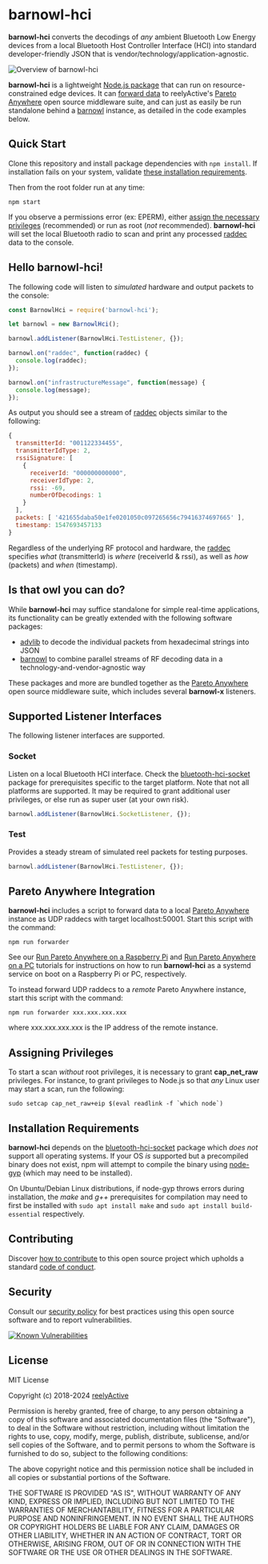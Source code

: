 barnowl-hci
===========

__barnowl-hci__ converts the decodings of _any_ ambient Bluetooth Low Energy devices from a local Bluetooth Host Controller Interface (HCI) into standard developer-friendly JSON that is vendor/technology/application-agnostic.

![Overview of barnowl-hci](https://reelyactive.github.io/barnowl-hci/images/overview.png)

__barnowl-hci__ is a lightweight [Node.js package](https://www.npmjs.com/package/barnowl-hci) that can run on resource-constrained edge devices.  It can [forward data](#pareto-anywhere-integration) to reelyActive's [Pareto Anywhere](https://www.reelyactive.com/pareto/anywhere/) open source middleware suite, and can just as easily be run standalone behind a [barnowl](https://github.com/reelyactive/barnowl) instance, as detailed in the code examples below.


Quick Start
-----------

Clone this repository and install package dependencies with `npm install`.  If installation fails on your system, validate [these installation requirements](#installation-requirements).

Then from the root folder run at any time:

    npm start

If you observe a permissions error (ex: EPERM), either [assign the necessary privileges](#assigning-privileges) (recommended) or run as root (_not_ recommended).  __barnowl-hci__ will set the local Bluetooth radio to scan and print any processed [raddec](https://github.com/reelyactive/raddec) data to the console.


Hello barnowl-hci!
------------------

The following code will listen to _simulated_ hardware and output packets to the console:

```javascript
const BarnowlHci = require('barnowl-hci');

let barnowl = new BarnowlHci();

barnowl.addListener(BarnowlHci.TestListener, {});

barnowl.on("raddec", function(raddec) {
  console.log(raddec);
});

barnowl.on("infrastructureMessage", function(message) {
  console.log(message);
});
```

As output you should see a stream of [raddec](https://github.com/reelyactive/raddec/) objects similar to the following:

```javascript
{
  transmitterId: "001122334455",
  transmitterIdType: 2,
  rssiSignature: [
    {
      receiverId: "000000000000",
      receiverIdType: 2,
      rssi: -69,
      numberOfDecodings: 1
    }
  ],
  packets: [ '421655daba50e1fe0201050c097265656c79416374697665' ],
  timestamp: 1547693457133
}
```

Regardless of the underlying RF protocol and hardware, the [raddec](https://github.com/reelyactive/raddec/) specifies _what_ (transmitterId) is _where_ (receiverId & rssi), as well as _how_ (packets) and _when_ (timestamp).


Is that owl you can do?
-----------------------

While __barnowl-hci__ may suffice standalone for simple real-time applications, its functionality can be greatly extended with the following software packages:
- [advlib](https://github.com/reelyactive/advlib) to decode the individual packets from hexadecimal strings into JSON
- [barnowl](https://github.com/reelyactive/barnowl) to combine parallel streams of RF decoding data in a technology-and-vendor-agnostic way

These packages and more are bundled together as the [Pareto Anywhere](https://www.reelyactive.com/pareto/anywhere) open source middleware suite, which includes several __barnowl-x__ listeners.


Supported Listener Interfaces
-----------------------------

The following listener interfaces are supported.

### Socket

Listen on a local Bluetooth HCI interface.  Check the [bluetooth-hci-socket](https://www.npmjs.com/package/@abandonware/bluetooth-hci-socket) package for prerequisites specific to the target platform.  Note that not all platforms are supported.  It may be required to grant additional user privileges, or else run as super user (at your own risk).

```javascript
barnowl.addListener(BarnowlHci.SocketListener, {});
```

### Test

Provides a steady stream of simulated reel packets for testing purposes.

```javascript
barnowl.addListener(BarnowlHci.TestListener, {});
```


Pareto Anywhere Integration
---------------------------

__barnowl-hci__ includes a script to forward data to a local [Pareto Anywhere](https://www.reelyactive.com/pareto/anywhere/) instance as UDP raddecs with target localhost:50001.  Start this script with the command:

    npm run forwarder

See our [Run Pareto Anywhere on a Raspberry Pi](https://reelyactive.github.io/diy/pareto-anywhere-pi/#step02) and [Run Pareto Anywhere on a PC](https://reelyactive.github.io/diy/pareto-anywhere-pc/#step02) tutorials for instructions on how to run __barnowl-hci__ as a systemd service on boot on a Raspberry Pi or PC, respectively.

To instead forward UDP raddecs to a _remote_ Pareto Anywhere instance, start this script with the command:

    npm run forwarder xxx.xxx.xxx.xxx

where xxx.xxx.xxx.xxx is the IP address of the remote instance.


Assigning Privileges
--------------------

To start a scan _without_ root privileges, it is necessary to grant __cap_net_raw__ privileges.  For instance, to grant privileges to Node.js so that _any_ Linux user may start a scan, run the following:

    sudo setcap cap_net_raw+eip $(eval readlink -f `which node`)


Installation Requirements
-------------------------

__barnowl-hci__ depends on the [bluetooth-hci-socket](https://www.npmjs.com/package/@abandonware/bluetooth-hci-socket) package which _does not_ support all operating systems.  If your OS _is_ supported but a precompiled binary does not exist, npm will attempt to compile the binary using [node-gyp](https://www.npmjs.com/package/node-gyp) (which may need to be installed).

On Ubuntu/Debian Linux distributions, if node-gyp throws errors during installation, the _make_ and _g++_ prerequisites for compilation may need to first be installed with `sudo apt install make` and `sudo apt install build-essential` respectively.


Contributing
------------

Discover [how to contribute](CONTRIBUTING.md) to this open source project which upholds a standard [code of conduct](CODE_OF_CONDUCT.md).


Security
--------

Consult our [security policy](SECURITY.md) for best practices using this open source software and to report vulnerabilities.

[![Known Vulnerabilities](https://snyk.io/test/github/reelyactive/barnowl-hci/badge.svg)](https://snyk.io/test/github/reelyactive/barnowl-hci)


License
-------

MIT License

Copyright (c) 2018-2024 [reelyActive](https://www.reelyactive.com)

Permission is hereby granted, free of charge, to any person obtaining a copy of this software and associated documentation files (the "Software"), to deal in the Software without restriction, including without limitation the rights to use, copy, modify, merge, publish, distribute, sublicense, and/or sell copies of the Software, and to permit persons to whom the Software is furnished to do so, subject to the following conditions:

The above copyright notice and this permission notice shall be included in all copies or substantial portions of the Software.

THE SOFTWARE IS PROVIDED "AS IS", WITHOUT WARRANTY OF ANY KIND, EXPRESS OR 
IMPLIED, INCLUDING BUT NOT LIMITED TO THE WARRANTIES OF MERCHANTABILITY, 
FITNESS FOR A PARTICULAR PURPOSE AND NONINFRINGEMENT. IN NO EVENT SHALL THE 
AUTHORS OR COPYRIGHT HOLDERS BE LIABLE FOR ANY CLAIM, DAMAGES OR OTHER 
LIABILITY, WHETHER IN AN ACTION OF CONTRACT, TORT OR OTHERWISE, ARISING FROM, 
OUT OF OR IN CONNECTION WITH THE SOFTWARE OR THE USE OR OTHER DEALINGS IN 
THE SOFTWARE.
